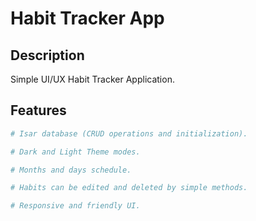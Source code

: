 # Habit Tracker App

## Description
Simple UI/UX Habit Tracker Application.

## Features
```python
# Isar database (CRUD operations and initialization).

# Dark and Light Theme modes.

# Months and days schedule.

# Habits can be edited and deleted by simple methods.

# Responsive and friendly UI.
```
